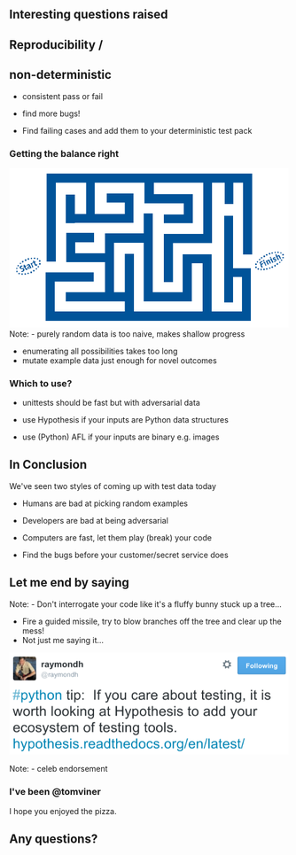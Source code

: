 ## Interesting questions raised


## Reproducibility /
## non-deterministic
- consistent pass or fail
<!-- -- class="fragment" -->
- find more bugs!
<!-- -- class="fragment" -->
- Find failing cases and add them to your deterministic test pack
<!-- -- class="fragment" -->


### Getting the balance right

![maze](images/maze.gif)
Note: - purely random data is too naive, makes shallow progress
- enumerating all possibilities takes too long
- mutate example data just enough for novel outcomes


### Which to use?
- unittests should be fast but with adversarial data
<!-- -- class="fragment" -->
- use Hypothesis if your inputs are Python data structures
<!-- -- class="fragment" -->
- use (Python) AFL if your inputs are binary e.g. images
<!-- -- class="fragment" -->


## In Conclusion

We've seen two styles of coming up with test data today

- Humans are bad at picking random examples
<!-- -- class="fragment" -->
- Developers are bad at being adversarial
<!-- -- class="fragment" -->
- Computers are fast, let them play (break) your code
<!-- -- class="fragment" -->
- Find the bugs before your customer/secret service does
<!-- -- class="fragment" -->


## Let me end by saying

Note: - Don't interrogate your code like it's a fluffy bunny stuck up a tree...
- Fire a guided missile, try to blow branches off the tree and clear up the mess!
- Not just me saying it...


![ray-hyp](images/ray-hyp.png)

Note: - celeb endorsement


### I've been @tomviner

I hope you enjoyed the pizza.

## Any questions?
